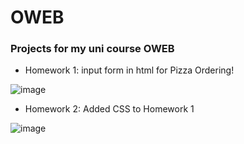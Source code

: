 # OWEB
### Projects for my uni course OWEB 

- Homework 1: input form in html for Pizza Ordering!
  
![image](https://github.com/user-attachments/assets/5e42a9dd-047b-40dd-b638-36930244ec87)

- Homework 2: Added CSS to Homework 1

![image](https://github.com/user-attachments/assets/5312a559-026e-40a9-b685-e03bd461ac78)

